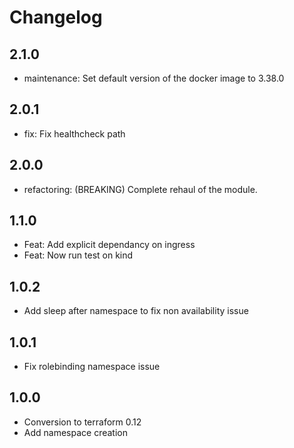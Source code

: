 # Changelog

## 2.1.0

* maintenance: Set default version of the docker image to 3.38.0

## 2.0.1

* fix: Fix healthcheck path

## 2.0.0

* refactoring: (BREAKING) Complete rehaul of the module.

## 1.1.0

* Feat: Add explicit dependancy on ingress
* Feat: Now run test on kind

## 1.0.2

* Add sleep after namespace to fix non availability issue

## 1.0.1

* Fix rolebinding namespace issue

## 1.0.0

* Conversion to terraform 0.12
* Add namespace creation

